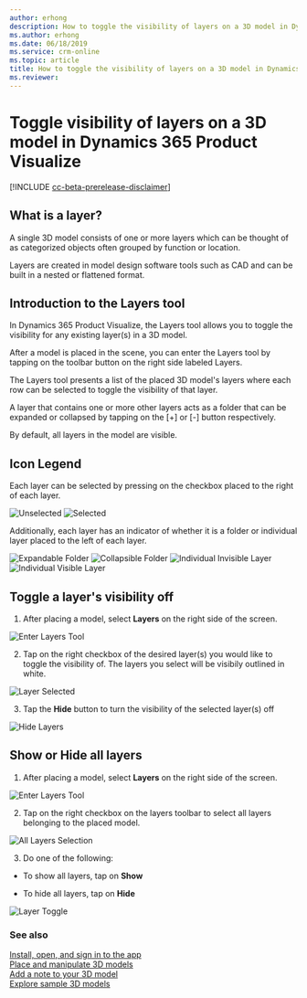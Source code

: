 ```yaml
---
author: erhong
description: How to toggle the visibility of layers on a 3D model in Dynamics 365 Product Visualize 
ms.author: erhong
ms.date: 06/18/2019
ms.service: crm-online
ms.topic: article
title: How to toggle the visibility of layers on a 3D model in Dynamics 365 Product Visualize 
ms.reviewer: 
---
```


# Toggle visibility of layers on a 3D model in Dynamics 365 Product Visualize 

[!INCLUDE [cc-beta-prerelease-disclaimer](../includes/cc-beta-prerelease-disclaimer.md)]

## What is a layer? 

A single 3D model consists of one or more layers which can be thought of as categorized objects often grouped by function or location. 

Layers are created in model design software tools such as CAD and can be built in a nested or flattened format. 

## Introduction to the Layers tool

In Dynamics 365 Product Visualize, the Layers tool allows you to toggle the visibility for any existing layer(s) in a 3D model. 

After a model is placed in the scene, you can enter the Layers tool by tapping on the toolbar button on the right side labeled Layers. 

The Layers tool presents a list of the placed 3D model's layers where each row can be selected to toggle the visibility of that layer. 

A layer that contains one or more other layers acts as a folder that can be expanded or collapsed by tapping on the [+] or [-] button respectively. 

By default, all layers in the model are visible. 

## Icon Legend

Each layer can be selected by pressing on the checkbox placed to the right of each layer. 

![Unselected](media/unselected.jpeg "Unselected") ![Selected](media/selected.jpeg "Selected")

Additionally, each layer has an indicator of whether it is a folder or individual layer placed to the left of each layer. 

![Expandable Folder](media/expandable-folder.jpeg "Expandable Folder with no children layers visible") ![Collapsible Folder](media/collapsible-folder.jpeg "Collapsible Folder with children layers visible")
![Individual Invisible Layer](media/individual-layer-visibility.jpeg "(1) Individual Invisible Layer") ![Individual Visible Layer](media/individual-layer-visibility.jpeg "(2) Individual Visible Layer")


## Toggle a layer's visibility off 

1. After placing a model, select **Layers** on the right side of the screen. 

![Enter Layers Tool](media/layers-tool.jpeg "Enter Layers")

2. Tap on the right checkbox of the desired layer(s) you would like to toggle the visibility of. The layers you select will be visibily outlined in white. 

![Layer Selected](media/selected.jpeg "Select Layers")

3. Tap the **Hide** button to turn the visibility of the selected layer(s) off 

![Hide Layers](media/hide-layer.jpeg "Hide Layer")

## Show or Hide all layers 

1. After placing a model, select **Layers** on the right side of the screen. 

![Enter Layers Tool](media/layers-tool.jpeg "Enter Layers")

2. Tap on the right checkbox on the layers toolbar to select all layers belonging to the placed model. 

![All Layers Selection](media/layer-select-all.jpeg "Select All Layers")

3. Do one of the following: 

- To show all layers, tap on **Show**

- To hide all layers, tap on **Hide** 

![Layer Toggle](media/layer-toggle.jpeg "Toggle Layers")

### See also

[Install, open, and sign in to the app](sign-in.md)<br>
[Place and manipulate 3D models](manipulate-models.md)<br>
[Add a note to your 3D model](add-note.md)<br>
[Explore sample 3D models](explore-samples.md)
